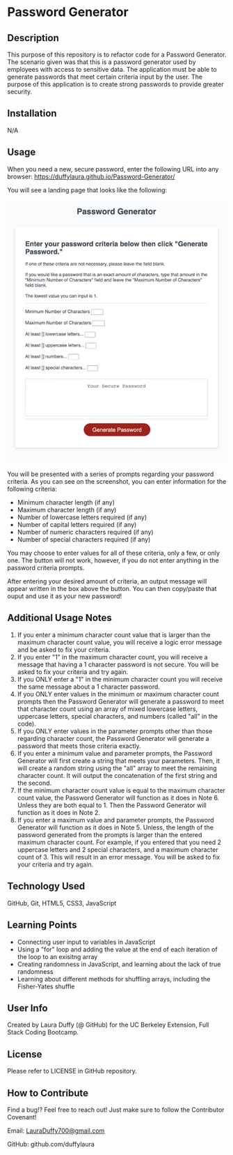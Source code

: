 # Password Generator 

## Description 

This purpose of this repository is to refactor code for a Password Generator. The scenario given was that this is a password generator used by employees with access to sensitive data. The application must be able to generate passwords that meet certain criteria input by the user. The purpose of this application is to create strong passwords to provide greater security. 

## Installation 

N/A

## Usage

When you need a new, secure password, enter the following URL into any browser: https://duffylaura.github.io/Password-Generator/

You will see a landing page that looks like the following: 

<img src = "./Assets/Screenshot-Landing-Page.png" alt = "Screenshot of landing page.">

You will be presented with a series of prompts regarding your password criteria. As you can see on the screenshot, you can enter information for the following criteria: 

- Minimum character length (if any)
- Maximum character length (if any)
- Number of lowercase letters required (if any)
- Number of capital letters required (if any)
- Number of numeric characters required (if any)
- Number of special characters required (if any)

You may choose to enter values for all of these criteria, only a few, or only one. The button will not work, however, if you do not enter anything in the password criteria prompts. 

After entering your desired amount of criteria, an output message will appear written in the box above the button. You can then copy/paste that ouput and use it as your new password!

## Additional Usage Notes

1. If you enter a minimum character count value that is larger than the maximum character count value, you will receive a logic error message and be asked to fix your criteria. 
2. If you enter "1" in the maximum character count, you will receive a message that having a 1 character password is not secure. You will be asked to fix your criteria and try again. 
3. If you ONLY enter a "1" in the minimum character count you will receive the same message about a 1 character password. 
4. If you ONLY enter values in the minimum or maximum character count prompts then the Password Generator will generate a password to meet that character count using an array of mixed lowercase letters, uppercase letters, special characters, and numbers (called "all" in the code).
5. If you ONLY enter values in the parameter prompts other than those regarding character count, the Password Generator will generate a password that meets those criteria exactly. 
6. If you enter a minimum value and parameter prompts, the Password Generator will first create a string that meets your parameters. Then, it will create a random string using the "all" array to meet the remaining character count. It will output the concatenation of the first string and the second. 
7. If the minimum character count value is equal to the maximum character count value, the Password Generator will function as it does in Note 6. Unless they are both equal to 1. Then the Password Generator will function as it does in Note 2.
8. If you enter a maximum value and parameter prompts, the Password Generator will function as it does in Note 5. Unless, the length of the password generated from the prompts is larger than the entered maximum character count. For example, if you entered that you need 2 uppercase letters and 2 special characters, and a maximum character count of 3. This will result in an error message. You will be asked to fix your criteria and try again. 


## Technology Used

GitHub, Git, HTML5, CSS3, JavaScript

## Learning Points 

- Connecting user input to variables in JavaScript
- Using a "for" loop and adding the value at the end of each iteration of the loop to an exisitng array
- Creating randomness in JavaScript, and learning about the lack of true randomness
- Learning about different methods for shuffling arrays, including the Fisher-Yates shuffle

## User Info

Created by Laura Duffy (@ GitHub) for the UC Berkeley Extension, Full Stack Coding Bootcamp.

## License 

Please refer to LICENSE in GitHub repository. 

## How to Contribute

Find a bug!? Feel free to reach out! Just make sure to follow the Contributor Covenant!

Email: LauraDuffy700@gmail.com

GitHub: github.com/duffylaura
